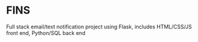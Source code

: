 # FINS
Full stack email/text notification project using Flask, includes HTML/CSS/JS front end, Python/SQL back end
